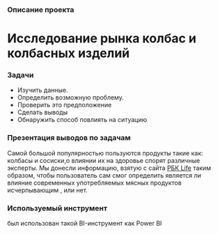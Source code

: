 ### Описание проекта 

# Исследование рынка колбас и колбасных изделий

### Задачи
- Изучить данные.
- Определить возможную проблему.
- Проверить это предположение
- Сделать выводы 
- Обнаружить способ повлиять на ситуацию

### Презентация выводов по задачам

Самой большой популярностью пользуются продукты такие как: колбасы и сосиски,о влиянии их на здоровье спорят различные эксперты. Мы донесли информацию, взятую с сайта [РБК Life](https://www.rbc.ru/life/news/6412c2e89a794765fc0d611e) таким образом, чтобы пользователь сам смог определить является ли влияние современных употребляемых мясных продуктов исчерпывающим , или нет.

### Используемый инструмент

был использован такой BI-инструмент как Power BI
